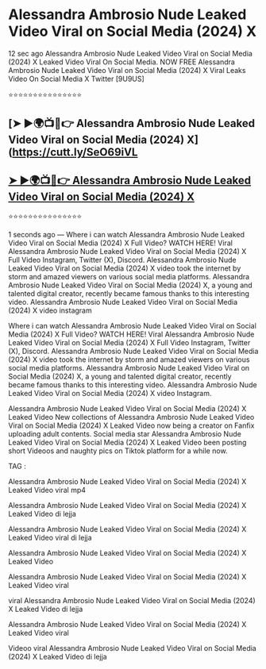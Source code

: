 ﻿# Alessandra Ambrosio Nude Leaked Video Viral on Social Media (2024) X



12 sec ago Alessandra Ambrosio Nude Leaked Video Viral on Social Media (2024) X Leaked Video Viral On Social Media. NOW FREE Alessandra Ambrosio Nude Leaked Video Viral on Social Media (2024) X Viral Leaks Video On Social Media X Twitter [9U9US]

⭐⭐⭐⭐⭐⭐⭐⭐⭐⭐⭐⭐⭐⭐⭐

## [➤ ►🌍📺📱👉 Alessandra Ambrosio Nude Leaked Video Viral on Social Media (2024) X](https://cutt.ly/SeO69iVL

## [➤ ►🌍📺📱👉 Alessandra Ambrosio Nude Leaked Video Viral on Social Media (2024) X](https://cutt.ly/SeO69iVL)


⭐⭐⭐⭐⭐⭐⭐⭐⭐⭐⭐⭐⭐⭐⭐



1 seconds ago — Where i can watch Alessandra Ambrosio Nude Leaked Video Viral on Social Media (2024) X Full Video? WATCH HERE! Viral Alessandra Ambrosio Nude Leaked Video Viral on Social Media (2024) X Full Video Instagram, Twitter (X), Discord. Alessandra Ambrosio Nude Leaked Video Viral on Social Media (2024) X video took the internet by storm and amazed viewers on various social media platforms. Alessandra Ambrosio Nude Leaked Video Viral on Social Media (2024) X, a young and talented digital creator, recently became famous thanks to this interesting video. Alessandra Ambrosio Nude Leaked Video Viral on Social Media (2024) X video instagram

Where i can watch Alessandra Ambrosio Nude Leaked Video Viral on Social Media (2024) X Full Video? WATCH HERE! Viral Alessandra Ambrosio Nude Leaked Video Viral on Social Media (2024) X Full Video Instagram, Twitter (X), Discord. Alessandra Ambrosio Nude Leaked Video Viral on Social Media (2024) X video took the internet by storm and amazed viewers on various social media platforms. Alessandra Ambrosio Nude Leaked Video Viral on Social Media (2024) X, a young and talented digital creator, recently became famous thanks to this interesting video. Alessandra Ambrosio Nude Leaked Video Viral on Social Media (2024) X video Instagram.

Alessandra Ambrosio Nude Leaked Video Viral on Social Media (2024) X Leaked Video New collections of Alessandra Ambrosio Nude Leaked Video Viral on Social Media (2024) X Leaked Video now being a creator on Fanfix uploading adult contents. Social media star Alessandra Ambrosio Nude Leaked Video Viral on Social Media (2024) X Leaked Video been posting short Videoos and naughty pics on Tiktok platform for a while now.

TAG :

 

Alessandra Ambrosio Nude Leaked Video Viral on Social Media (2024) X Leaked Video viral mp4

 

Alessandra Ambrosio Nude Leaked Video Viral on Social Media (2024) X Leaked Video di lejja

 

Alessandra Ambrosio Nude Leaked Video Viral on Social Media (2024) X Leaked Video viral di lejja

 

Alessandra Ambrosio Nude Leaked Video Viral on Social Media (2024) X Leaked Video

 

Alessandra Ambrosio Nude Leaked Video Viral on Social Media (2024) X Leaked Video viral

 

viral Alessandra Ambrosio Nude Leaked Video Viral on Social Media (2024) X Leaked Video di lejja

 

Alessandra Ambrosio Nude Leaked Video Viral on Social Media (2024) X Leaked Video viral

 

Videoo viral Alessandra Ambrosio Nude Leaked Video Viral on Social Media (2024) X Leaked Video di lejja